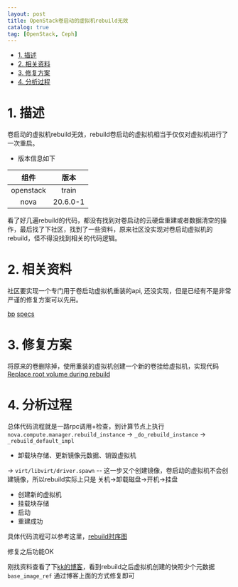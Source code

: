 ```yaml
---
layout: post
title: OpenStack卷启动的虚拟机rebuild无效
catalog: true
tag: [OpenStack, Ceph]
---
```


<!-- TOC -->

- [1. 描述](#1-描述)
- [2. 相关资料](#2-相关资料)
- [3. 修复方案](#3-修复方案)
- [4. 分析过程](#4-分析过程)

<!-- /TOC -->
# 1. 描述

卷启动的虚拟机rebuild无效，rebuild卷启动的虚拟机相当于仅仅对虚拟机进行了一次重启。

-  版本信息如下

  |组件|版本|
  |:-:|:-:|
  |openstack|train|
  |nova|20.6.0-1|

看了好几遍rebuild的代码，都没有找到对卷启动的云硬盘重建或者数据清空的操作，最后找了下社区，找到了一些资料，原来社区没实现对卷启动虚拟机的rebuild，怪不得没找到相关的代码逻辑。

# 2. 相关资料

社区要实现一个专门用于卷启动虚拟机重装的api, 还没实现，但是已经有不是非常严谨的修复方案可以先用。

[bp](https://blueprints.launchpad.net/nova/+spec/volume-backed-server-rebuild)
[specs](https://specs.openstack.org/openstack/nova-specs/specs/train/approved/volume-backed-server-rebuild.html)

# 3. 修复方案

将原来的卷删除掉，使用重装的虚拟机创建一个新的卷挂给虚拟机，实现代码 [Replace root volume during rebuild](https://review.opendev.org/c/openstack/nova/+/305079/22/nova/compute/manager.py#2617)

# 4. 分析过程

总体代码流程就是一路rpc调用+检查，到计算节点上执行 `nova.compute.manager.rebuild_instance` -> `_do_rebuild_instance` -> `_rebuild_default_impl`

- 卸载块存储、更新镜像元数据、销毁虚拟机

-> `virt/libvirt/driver.spawn` -- 这一步又个创建镜像，卷启动的虚拟机不会创建镜像，所以rebuild实际上只是 关机->卸载磁盘->开机->挂盘

- 创建新的虚拟机
- 挂载块存储
- 启动
- 重建成功

具体代码流程可以参考这里，[rebuild时序图](https://raw.githubusercontent.com/int32bit/openstack-workflow/master/output/nova/rebuild.png)

修复之后功能OK

刚找资料查看了下[kk的博客](https://krunerge.github.io/2018/10/12/miss-image-base-image-ref/)，看到rebuild之后虚拟机创建的快照少个元数据 `base_image_ref` 通过博客上面的方式修复即可
